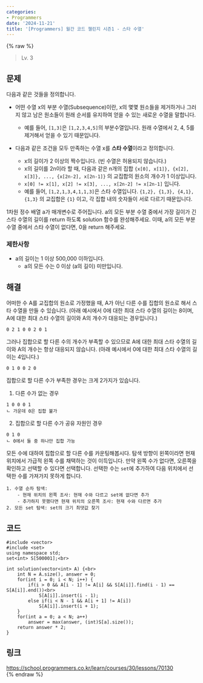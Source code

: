 ```yaml
---
categories:
- Programmers
date: '2024-11-21'
title: '[Programmers] 월간 코드 챌린지 시즌1 - 스타 수열'
---
```


{% raw %}
> Lv. 3<br>

## 문제
다음과 같은 것들을 정의합니다.

-   어떤 수열 x의 부분 수열(Subsequence)이란, x의 몇몇 원소들을 제거하거나 그러지 않고 남은 원소들이 원래 순서를 유지하여 얻을 수 있는 새로운 수열을 말합니다.
    
    -   예를 들어,  `[1,3]`은  `[1,2,3,4,5]`의 부분수열입니다. 원래 수열에서 2, 4, 5를 제거해서 얻을 수 있기 때문입니다.
-   다음과 같은 조건을 모두 만족하는 수열 x를  **스타 수열**이라고 정의합니다.
    
    -   x의 길이가 2 이상의 짝수입니다. (빈 수열은 허용되지 않습니다.)
    -   x의 길이를 2n이라 할 때, 다음과 같은 n개의 집합  `{x[0], x[1]}, {x[2], x[3]}, ..., {x[2n-2], x[2n-1]}`  의 교집합의 원소의 개수가 1 이상입니다.
    -   `x[0] != x[1], x[2] != x[3], ..., x[2n-2] != x[2n-1]`  입니다.
    -   예를 들어,  `[1,2,1,3,4,1,1,3]`은 스타 수열입니다.  `{1,2}, {1,3}, {4,1}, {1,3}`  의 교집합은  `{1}`  이고, 각 집합 내의 숫자들이 서로 다르기 때문입니다.

1차원 정수 배열 a가 매개변수로 주어집니다. a의 모든 부분 수열 중에서 가장 길이가 긴 스타 수열의 길이를 return 하도록 solution 함수를 완성해주세요. 이때, a의 모든 부분 수열 중에서 스타 수열이 없다면, 0을 return 해주세요.

### 제한사항
-   a의 길이는 1 이상 500,000 이하입니다.
    -   a의 모든 수는 0 이상 (a의 길이) 미만입니다.

## 해결
어떠한 수 A를 교집합의 원소로 가정했을 때, A가 아닌 다른 수를 집합의 원소로 해서 스타 수열을 만들 수 있습니다. (아래 예시에서 0에 대한 최대 스타 수열의 길이는 8이며, A에 대한 최대 스타 수열의 길이와 A의 개수가 대응되는 경우입니다.)
```
0 2 1 0 0 2 0 1
```

그러나 집합으로 할 다른 수의 개수가 부족할 수 있으므로 A에 대한 최대 스타 수열의 길이와 A의 개수는 항상 대응되지 않습니다. (아래 예시에서  0에 대한 최대 스타 수열의 길이는 4입니다.)
```
0 1 0 0 2 0
```

집합으로 할 다른 수가 부족한 경우는 크게 2가지가 있습니다.
1. 다른 수가 없는 경우
```
1 0 0 0 1 
ㄴ 가운데 0은 집합 불가
```

2. 집합으로 할 다른 수가 공유 자원인 경우
```
0 1 0
ㄴ 0에서 둘 중 하나만 집합 가능
```

모든 수에 대하여 집합으로 할 다른 수를 카운팅해봅시다. 탐색 방향이 왼쪽이라면 현재 위치에서 가급적 왼쪽 수를 채택하는 것이 이득입니다. 만약 왼쪽 수가 없다면, 오른쪽을 확인하고 선택할 수 있다면 선택합니다. 선택한 수는 `set`에 추가하여 다음 위치에서 선택한 수를 가져가지 못하게 합니다.
```
1. 수열 순차 탐색: 
	- 현재 위치의 왼쪽 조사: 현재 수와 다르고 set에 없다면 추가
	- 추가하지 못했다면 현재 위치의 오른쪽 조사: 현재 수와 다르면 추가
2. 모든 set 탐색: set의 크기 최댓값 찾기
```

## 코드
```
#include <vector>
#include <set>
using namespace std;
set<int> S[500001];<br>

int solution(vector<int> A) {<br>
    int N = A.size(), answer = 0;
    for(int i = 0; i < N; i++) {
        if(i > 0 && A[i - 1] != A[i] && S[A[i]].find(i - 1) == S[A[i]].end())<br>
            S[A[i]].insert(i - 1);
        else if(i < N - 1 && A[i + 1] != A[i])
            S[A[i]].insert(i + 1);
    }
    for(int a = 0; a < N; a++)
        answer = max(answer, (int)S[a].size());  
    return answer * 2;
}
```

## 링크
https://school.programmers.co.kr/learn/courses/30/lessons/70130<br>
{% endraw %}